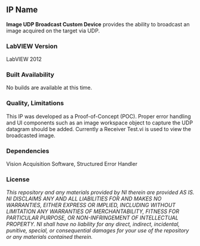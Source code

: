 ## IP Name ##

**Image UDP Broadcast Custom Device** provides the ability to broadcast an image acquired on the target via UDP. 

### LabVIEW Version ###

LabVIEW 2012

### Built Availability ###

No builds are available at this time.

### Quality, Limitations ###

This IP was developed as a Proof-of-Concept (POC). Proper error handling and UI components such as an image workspace object to capture the UDP datagram should be added. Currently a Receiver Test.vi is used to view the broadcasted image.

### Dependencies ###

Vision Acquisition Software, Structured Error Handler

### License ###

*This repository and any materials provided by NI therein are provided AS IS. NI DISCLAIMS ANY AND ALL LIABILITIES FOR AND MAKES NO WARRANTIES, EITHER EXPRESS OR IMPLIED, INCLUDING WITHOUT LIMITATION ANY WARRANTIES OF MERCHANTABILITY, FITNESS FOR  PARTICULAR PURPOSE, OR NON-INFRINGEMENT OF INTELLECTUAL PROPERTY. NI shall have no liability for any direct, indirect, incidental, punitive, special, or consequential damages for your use of the repository or any materials contained therein.*